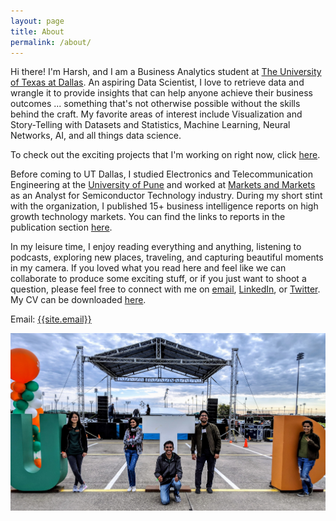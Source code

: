 ```yaml
---
layout: page
title: About
permalink: /about/
---
```

<p>
Hi there! I'm Harsh, and I am a Business Analytics student at <a href="https://www.utdallas.edu/" target="_blank">The University of Texas at Dallas</a>. 
An aspiring Data Scientist, I love to retrieve data and wrangle it to provide insights that can help anyone achieve their business outcomes ... 
something that's not otherwise possible without the skills behind the craft. My favorite areas of interest include Visualization and Story-Telling with Datasets and Statistics, Machine Learning, Neural Networks, AI, and all things data science.

To check out the exciting projects that I'm working on right now, click <a href="bit.ly/harshbg-git" target="_blank">here</a>.
</p>

<p>
Before coming to UT Dallas, I studied Electronics and Telecommunication Engineering at the <a href="http://www.unipune.ac.in/" target="_blank">University of Pune</a> and worked 
at <a href="https://www.marketsandmarkets.com/" target="_blank">Markets and Markets</a> as an Analyst for Semiconductor Technology industry. 
During my short stint with the organization, I published 15+ business intelligence reports on high growth technology markets. 
You can find the links to reports in the publication section <a href="http://bit.ly/harshbg-ln" target="_blank">here</a>.
</p>

<p>
In my leisure time, I enjoy reading everything and anything, listening to podcasts, exploring new places, traveling, and capturing beautiful moments in my camera. 
If you loved what you read here and feel like we can collaborate to produce some exciting stuff, or if you
just want to shoot a question, please feel free to connect with me on <a href="hello@gupta-harsh.com" target="_blank">email</a>, <a href="http://bit.ly/harshbg-ln" target="_blank">LinkedIn</a>, or <a href="http://bit.ly/harshbg-tw" target="_blank">Twitter</a>.
My CV can be downloaded <a href="https://www.gupta-harsh.com/resume/" target="_blank">here</a>.
</p>

Email: <a href="mailto:{{site.email}}?Subject=From Blog Site:">{{site.email}}</a>


![Harsh Gupta University of Texas at Dallas](./static/img/utd1.jpg)
